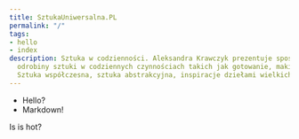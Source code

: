 ```yaml
---
title: SztukaUniwersalna.PL
permalink: "/"
tags:
- hello
- index
description: Sztuka w codzienności. Aleksandra Krawczyk prezentuje sposoby na odnalezienie
  odrobiny sztuki w codziennych czynnościach takich jak gotowanie, makijaż, oraz moda.
  Sztuka współczesna, sztuka abstrakcyjna, inspiracje dziełami wielkich twórców.
---
```


 * Hello?
 * Markdown!

Is is hot?

<div>
  <Feed {...data} feed={ data.website.getCollectionOfTitle('Posts').pages } />
</div>

